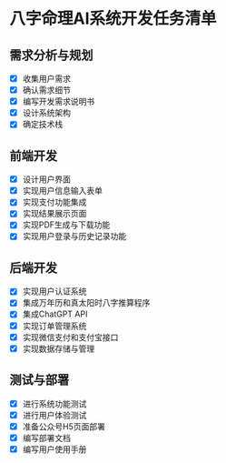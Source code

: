 # 八字命理AI系统开发任务清单

## 需求分析与规划
- [x] 收集用户需求
- [x] 确认需求细节
- [x] 编写开发需求说明书
- [x] 设计系统架构
- [x] 确定技术栈

## 前端开发
- [x] 设计用户界面
- [x] 实现用户信息输入表单
- [x] 实现支付功能集成
- [x] 实现结果展示页面
- [x] 实现PDF生成与下载功能
- [x] 实现用户登录与历史记录功能

## 后端开发
- [x] 实现用户认证系统
- [x] 集成万年历和真太阳时八字推算程序
- [x] 集成ChatGPT API
- [x] 实现订单管理系统
- [x] 实现微信支付和支付宝接口
- [x] 实现数据存储与管理

## 测试与部署
- [x] 进行系统功能测试
- [x] 进行用户体验测试
- [x] 准备公众号H5页面部署
- [x] 编写部署文档
- [x] 编写用户使用手册

